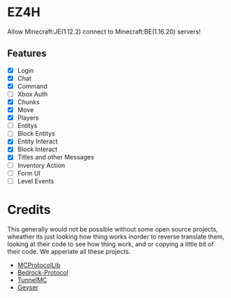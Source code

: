 # EZ4H
Allow Minecraft:JE(1.12.2) connect to Minecraft:BE(1.16.20) servers!  
## Features
- [x] Login  
- [x] Chat  
- [x] Command  
- [ ] Xbox Auth  
- [X] Chunks  
- [X] Move  
- [X] Players  
- [ ] Entitys  
- [ ] Block Entitys  
- [X] Entity Interact  
- [X] Block Interact  
- [X] Titles and other Messages  
- [ ] Inventory Action  
- [ ] Form UI  
- [ ] Level Events  

# Credits
This generally would not be possible without some open source projects, wheather its just looking how thing works inorder to reverse translate them, looking at their code to see how thing work, and or copying a little bit of their code. We apperiate all these projects.  
- [MCProtocolLib](https://github.com/Steveice10/MCProtocolLib)
- [Bedrock-Protocol](https://github.com/PowerNukkit/Bedrock-Protocol)
- [TunnelMC](https://github.com/THEREALWWEFAN231/TunnelMC)
- [Geyser](https://github.com/GeyserMC/Geyser)
